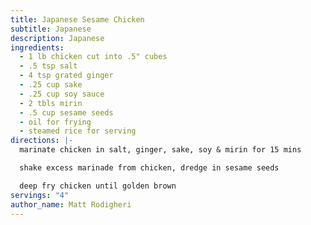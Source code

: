 ```yaml
---
title: Japanese Sesame Chicken
subtitle: Japanese
description: Japanese
ingredients:
  - 1 lb chicken cut into .5" cubes
  - .5 tsp salt
  - 4 tsp grated ginger
  - .25 cup sake
  - .25 cup soy sauce
  - 2 tbls mirin
  - .5 cup sesame seeds
  - oil for frying
  - steamed rice for serving
directions: |-
  marinate chicken in salt, ginger, sake, soy & mirin for 15 mins

  shake excess marinade from chicken, dredge in sesame seeds

  deep fry chicken until golden brown
servings: "4"
author_name: Matt Rodigheri
---
```

